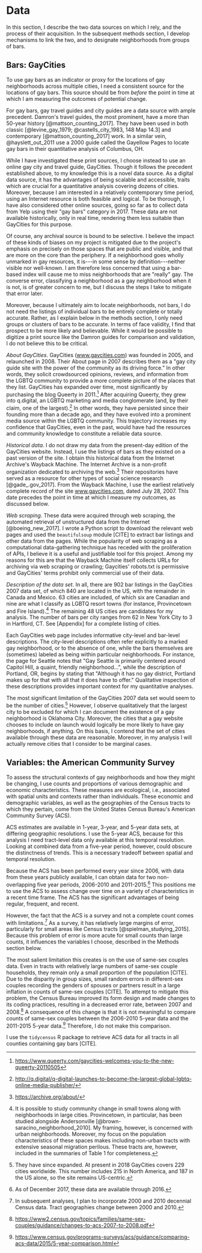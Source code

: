 ---
---

# Data

In this section, I describe the two data sources on which I rely, and the process of their acquisition. In the subsequent methods section, I develop mechanisms to link the two, and to designate neighborhoods from groups of bars.

## Bars: GayCities

To use gay bars as an indicator or proxy for the locations of gay neighborhoods across multiple cities, I need a consistent source for the locations of gay bars. This source should be from *before* the point in time at which I am measuring the outcomes of potential change.

For gay bars, gay travel guides and city guides are a data source with ample precedent. Damron's travel guides, the most prominent, have a more than 50-year history [@mattson_counting_2017]. They have been used in both classic [@levine_gay_1979; @castells_city_1983, 148 Map 14.3] and contemporary [@mattson_counting_2017] work. In a similar vein, @hayslett_out_2011 use a 2000 guide called the Gayellow Pages to locate gay bars in their quantitative analysis of Columbus, OH.

While I have investigated these print sources, I choose instead to use an online gay city and travel guide, GayCities. Though it follows the precedent established above, to my knowledge this is a novel data source. As a digital data source, it has the advantages of being scalable and accessible, traits which are crucial for a quantitative analysis covering dozens of cities. Moreover, because I am interested in a relatively contemporary time period, using an Internet resource is both feasible and logical. To be thorough, I have also considered other online sources, going so far as to collect data from Yelp using their "gay bars" category in 2017. These data are not available historically, only in real time, rendering them less suitable than GayCities for this purpose.

Of course, any archival source is bound to be selective. I believe the impact of these kinds of biases on my project is mitigated due to the project's emphasis on precisely on those spaces that are public and visible, and that are more on the core than the periphery. If a neighborhood goes wholly unmarked in gay resources, it is---in some sense by definition---neither visible nor well-known. I am therefore less concerned that using a bar-based index will cause me to miss neighborhoods that are "really" gay. The converse error, classifying a neighborhood as a gay neighborhood when it is not, is of greater concern to me, but I discuss the steps I take to mitigate that error later.

Moreover, because I ultimately aim to locate neighborhoods, not bars, I do not need the listings of individual bars to be entirely complete or totally accurate. Rather, as I explain below in the methods section, I only need groups or clusters of bars to be accurate. In terms of face validity, I find that prospect to be more likely and believable. While it would be possible to digitize a print source like the Damron guides for comparison and validation, I do not believe this to be critical.

*About GayCities*. GayCities (www.gaycities.com) was founded in 2005, and relaunched in 2008. Their About page in 2007 describes them as a "gay city guide site with the power of the community as its driving force." In other words, they solicit crowdsourced opinions, reviews, and information from the LGBTQ community to provide a more complete picture of the places that they list. GayCities has expanded over time, most significantly by purchasing the blog Queerty in 2011.[^queerty] After acquiring Queerty, they grew into q.digital, an LGBTQ marketing and media conglomerate (and, by their claim, one of the largest).[^q.digital] In other words, they have persisted since their founding more than a decade ago, and they have evolved into a prominent media source within the LGBTQ community. This trajectory increases my confidence that GayCities, even in the past, would have had the resources and community knowledge to constitute a reliable data source.

[^queerty]: https://www.queerty.com/gaycities-welcomes-you-to-the-new-queerty-20110505

[^q.digital]: http://q.digital/q-digital-launches-to-become-the-largest-global-lgbtq-online-media-publisher/

*Historical data*. I do not draw my data from the present-day edition of the GayCities website. Instead, I use the listings of bars as they existed on a past version of the site. I obtain this historical data from the Internet Archive's Wayback Machine. The Internet Archive is a non-profit organization dedicated to archiving the web.[^archive] Their repositories have served as a resource for other types of social science research [@gade_.gov_2017]. From the Wayback Machine, I use the earliest relatively complete record of the site www.gaycities.com, dated July 28, 2007. This date precedes the point in time at which I measure my outcomes, as discussed below.

[^archive]: https://archive.org/about/

*Web scraping*. These data were acquired through web scraping, the automated retrieval of unstructured data from the Internet [@boeing_new_2017]. I wrote a Python script to download the relevant web pages and used the `beautifulsoup` module [CITE] to extract bar listings and other data from the pages. While the popularity of web scraping as a computational data-gathering technique has receded with the proliferation of APIs, I believe it is a useful and justifiable tool for this project. Among my reasons for this are that the Wayback Machine itself collects URLs for archiving via web scraping or crawling; Gaycities' robots.txt is permissive and GayCities' terms prohibit only commercial use of their data.

*Description of the data set*. In all, there are 902 bar listings in the GayCities 2007 data set, of which 840 are located in the US, with the remainder in Canada and Mexico. 63 cities are included, of which six are Canadian and nine are what I classify as LGBTQ resort towns (for instance, Provincetown and Fire Island).[^provincetown] The remaining 48 US cities are candidates for my analysis. The number of bars per city ranges from 62 in New York City to 3 in Hartford, CT. See [Appendix] for a complete listing of cities.

Each GayCities web page includes informative city-level and bar-level descriptions. The city-level descriptions often refer explicitly to a marked gay neighborhood, or to the absence of one, while the bars themselves are (sometimes) labeled as being within particular neighborhoods. For instance, the page for Seattle notes that "Gay Seattle is primarily centered around Capitol Hill, a quaint, friendly neighborhood...", while the description of Portland, OR, begins by stating that "Although it has no gay district, Portland makes up for that with all that it does have to offer." Qualitative inspection of these descriptions provides important context for my quantitative analyses.

The most significant limitation of the GayCities 2007 data set would seem to be the number of cities.[^cities] However, I observe qualitatively that the largest city to be excluded for which I can document the existence of a gay neighborhood is Oklahoma City. Moreover, the cities that a gay website chooses to include on launch would logically be more likely to have gay neighborhoods, if anything. On this basis, I contend that the set of cities available through these data are reasonable. Moreover, in my analysis I will actually remove cities that I consider to be marginal cases.

[^cities]: They have since expanded. At present in 2018 GayCities covers 229 cities worldwide. This number includes 215 in North America, and 187 in the US alone, so the site remains US-centric.

[^provincetown]: It is possible to study community change in small towns along with neighborhoods in large cities. Provincetown, in particular, has been studied alongside Andersonville [@brown-saracino_neighborhood_2010]. My framing, however, is concerned with urban neighborhoods. Moreover, my focus on the population characteristics of these spaces makes including non-urban tracts with extensive seasonal migration perilous. These tracts are, however, included in the summaries of Table 1 for completeness.

## Variables: the American Community Survey

To assess the structural contexts of gay neighborhoods and how they might be changing, I use counts and proportions of various demographic and economic characteristics. These measures are ecological, i.e., associated with spatial units and contexts rather than individuals. These economic and demographic variables, as well as the geographies of the Census tracts to which they pertain, come from the United States Census Bureau's American Community Survey (ACS).

ACS estimates are available in 1-year, 3-year, and 5-year data sets, at differing geographic resolutions. I use the 5-year ACS, because for this analysis I need tract-level data only available at this temporal resolution. Looking at combined data from a five-year period, however, could obscure the distinctness of trends. This is a necessary tradeoff between spatial and temporal resolution.

Because the ACS has been performed every year since 2006, with data from these years publicly available, I can obtain data for two non-overlapping five year periods, 2006-2010 and 2011-2015.[^acs] This positions me to use the ACS to assess change over time on a variety of characteristics in a recent time frame. The ACS has the significant advantages of being regular, frequent, and recent.

[^acs]: As of December 2017, these data are available through 2016.

However, the fact that the ACS is a survey and not a complete count comes with limitations.[^decennial] As a survey, it has relatively large margins of error, particularly for small areas like Census tracts [@spielman_studying_2015]. Because this problem of error is more acute for small counts than large counts, it influences the variables I choose, described in the Methods section below.

The most salient limitation this creates is on the use of same-sex couples data. Even in tracts with relatively large numbers of same-sex couple households, they remain only a small proportion of the population [CITE]. Due to the disparity in group sizes, small random errors in different-sex couples recording the genders of spouses or partners result in a large inflation in counts of same-sex couples [CITE]. To attempt to mitigate this problem, the Census Bureau improved its form design and made changes to its coding practices, resulting in a decreased error rate, between 2007 and 2008.[^2007] A consequence of this change is that it is not meaningful to compare counts of same-sex couples between the 2006-2010 5-year data and the 2011-2015 5-year data.[^2015] Therefore, I do not make this comparison.

[^decennial]: In subsequent analyses, I plan to incorporate 2000 and 2010 decennial Census data. Tract geographies change between 2000 and 2010.

[^2007]: https://www2.census.gov/topics/families/same-sex-couples/guidance/changes-to-acs-2007-to-2008.pdf

[^2015]: https://www.census.gov/programs-surveys/acs/guidance/comparing-acs-data/2015/5-year-comparison.html

I use the `tidycensus` R package to retrieve ACS data for all tracts in all counties containing gay bars [CITE].
